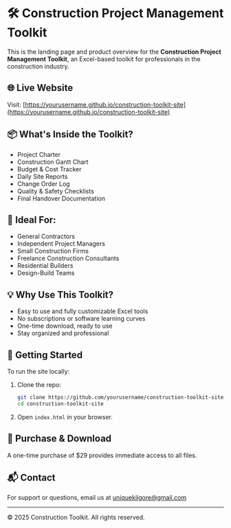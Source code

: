 # 🛠️ Construction Project Management Toolkit

This is the landing page and product overview for the **Construction Project Management Toolkit**, an Excel-based toolkit for professionals in the construction industry.

## 🌐 Live Website

Visit: [https://yourusername.github.io/construction-toolkit-site](https://yourusername.github.io/construction-toolkit-site)

## 📦 What's Inside the Toolkit?

* Project Charter
* Construction Gantt Chart
* Budget & Cost Tracker
* Daily Site Reports
* Change Order Log
* Quality & Safety Checklists
* Final Handover Documentation

## 🎯 Ideal For:

* General Contractors
* Independent Project Managers
* Small Construction Firms
* Freelance Construction Consultants
* Residential Builders
* Design-Build Teams

## 💡 Why Use This Toolkit?

* Easy to use and fully customizable Excel tools
* No subscriptions or software learning curves
* One-time download, ready to use
* Stay organized and professional

## 🚀 Getting Started

To run the site locally:

1. Clone the repo:

   ```bash
   git clone https://github.com/yourusername/construction-toolkit-site.git
   cd construction-toolkit-site
   ```
2. Open `index.html` in your browser.

## 🛒 Purchase & Download

A one-time purchase of \$29 provides immediate access to all files.

## 📬 Contact

For support or questions, email us at [uniquekilgore@gmail.com](mailto:uniquekilgore@gmail.com)

---

© 2025 Construction Toolkit. All rights reserved.
